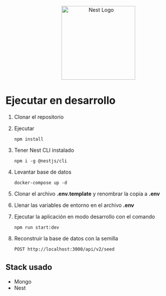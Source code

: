<p align="center">
  <a href="http://nestjs.com/" target="blank"><img src="https://nestjs.com/img/logo-small.svg" width="200" alt="Nest Logo" /></a>
</p>

# Ejecutar en desarrollo 

1. Clonar el repositorio 
2. Ejecutar 
   ```
   npm install
   ```
3. Tener Nest CLI instalado
   ```
   npm i -g @nestjs/cli
   ```
4. Levantar base de datos
   ```
   docker-compose up -d
   ```
5. Clonar el archivo **.env.template** y renombrar la copia a **.env**

6. Llenar las variables de entorno en el archivo **.env** 

7. Ejecutar la aplicación en modo desarrollo con el comando 
   ``` 
   npm run start:dev 
   ``` 
8. Reconstruir la base de datos con la semilla
   ```
   POST http://localhost:3000/api/v2/seed
   ```

## Stack usado
* Mongo
* Nest